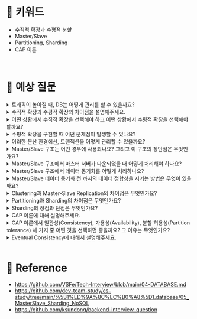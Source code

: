 # 📍 키워드

- 수직적 확장과 수평적 분할
- Master/Slave
- Partitioning, Sharding
- CAP 이론

<br>

# 📍 예상 질문
<details>
<summary>트래픽이 높아질 때, DB는 어떻게 관리를 할 수 있을까요?</summary>
<div markdown="1">

1. 인덱싱: 쿼리 성능을 향상시키기 위해 인덱싱을 사용할 수 있습니다. 인덱스는 테이블의 데이터를 빠르게 검색할 수 있도록 도와주는 DBMS의 기능입니다.
2. 캐싱: 자주 사용되는 쿼리의 결과를 캐시에 저장하여, DB로의 요청을 줄일 수 있습니다. 이는 DB의 부하를 줄이고 응답 시간을 개선하는 데 도움이 됩니다.
3. 데이터베이스 분할: 대용량 데이터를 관리하기 위해 Partitioning이나 Sharding 같은 데이터베이스 분할 전략을 사용할 수 있습니다. Partitioning은 하나의 테이블을 여러 파티션으로 나누는 방법이고, Sharding은 데이터를 여러 DB로 분산시키는 방법입니다. 이는 데이터베이스의 처리 능력을 향상시키고, 데이터 관리를 용이하게 합니다.
4. 리플리케이션: 데이터베이스의 복제본을 만들어서 부하를 분산시키는 방법입니다. 주로 읽기 쿼리의 부하를 분산시키는 데 사용됩니다.
5. 스케일 업과 스케일 아웃: 더 강력한 하드웨어를 사용하거나(스케일 업), 여러 서버에 데이터베이스를 분산시켜서(스케일 아웃) 처리 능력을 향상시킬 수 있습니다.

</div>
</details>
<details>
<summary>수직적 확장과 수평적 확장의 차이점을 설명해주세요.</summary>
<div markdown="1">

- **수직적 확장(Vertical Scaling)**은 기본적으로 '스케일 업(Scale Up)'이라고도 불립니다. 이는 기존의 하드웨어의 성능을 향상시키는 방법을 말합니다. 예를 들어, 더 강력한 CPU, 더 많은 RAM, 더 큰 저장 공간을 갖는 서버로 기존 서버를 업그레이드하는 것을 말합니다.
- 반면에, **수평적 확장(Horizontal Scaling)**은 '스케일 아웃(Scale Out)'이라고도 불립니다. 이는 더 많은 서버를 추가하여 처리 능력을 향상시키는 방법을 말합니다. 즉, 여러 서버에 작업을 분산시킴으로써 부하를 줄이고 전체 시스템의 성능을 향상시키는 것입니다.
- 두 가지 방법 모두 장단점이 있습니다. 수직적 확장은 보통 구현이 쉽고 데이터 일관성 유지가 비교적 간단하지만, 하드웨어 업그레이드에는 한계가 있으며, 비용 효율성이 떨어질 수 있습니다. 반면, 수평적 확장은 거의 무한대로 확장이 가능하고 비용 효율성이 높지만, 데이터 관리가 복잡해지고, 분산 처리에 대한 고려가 필요합니다.

</div>
</details>
<details>
<summary>어떤 상황에서 수직적 확장을 선택해야 하고 어떤 상황에서 수평적 확장을 선택해야 할까요?</summary>
<div markdown="1">

- 수직적 확장과 수평적 확장은 각각 다른 상황에 적합합니다.
- 수직적 확장은 다음과 같은 상황에서 선택하는 것이 좋습니다:
1. 시스템의 복잡성을 최소화하고 싶을 때: 수직적 확장은 기존 서버의 하드웨어를 업그레이드하기 때문에, 시스템의 구성이나 관리가 상대적으로 간단합니다.
2. 데이터 일관성이 중요한 경우: 다수의 서버 간에 데이터를 동기화하는 것보다 단일 서버에서 데이터를 관리하는 것이 더 간단하며 일관성을 유지하는 데 유리합니다.
- 하지만, 하드웨어 업그레이드에는 한계가 있으므로, 트래픽이 계속 증가하는 경우 수직적 확장만으로는 부족할 수 있습니다.
- 수평적 확장은 다음과 같은 상황에서 선택하는 것이 좋습니다:
1. 높은 트래픽을 처리해야 할 때: 수평적 확장은 여러 서버에 부하를 분산시킴으로써 더 많은 트래픽을 처리할 수 있습니다.
2. 서비스의 가용성을 높이고 싶을 때: 한 서버가 다운되더라도 다른 서버들이 작업을 계속 처리할 수 있으므로, 서비스의 가용성을 높일 수 있습니다.

</div>
</details>
<details>
<summary>수평적 확장을 구현할 때 어떤 문제점이 발생할 수 있나요?</summary>
<div markdown="1">

- 수평적 확장, 즉 스케일 아웃을 구현할 때는 다음과 같은 문제점이 발생할 수 있습니다.
1. 데이터 일관성 유지: 여러 서버에 데이터를 분산시키게 되면, 데이터의 일관성을 유지하는 것이 중요한 문제가 됩니다. 하나의 서버에서 변경이 발생했을 때, 이 변경사항을 모든 서버에 동기화하는 것은 쉽지 않습니다.
2. 네트워크 지연과 병목: 여러 서버 간의 통신은 네트워크 지연을 초래할 수 있습니다. 이로 인해 전체 시스템의 성능이 떨어질 수 있습니다. 또한, 네트워크 병목 현상도 발생할 수 있습니다.
3. 복잡한 시스템 관리: 서버 수가 늘어나면, 시스템의 복잡성도 증가합니다. 각 서버의 상태를 모니터링하고, 문제가 발생했을 때 적절히 대응하는 것이 더 어려워집니다.
4. 데이터 분할의 어려움: 데이터를 어떻게 분할할지 결정하는 것은 쉽지 않은 작업입니다. 잘못된 데이터 분할 전략은 성능 저하를 초래하거나, 일부 서버에 과도한 부하를 주는 결과를 가져올 수 있습니다.
- 따라서, 수평적 확장을 구현할 때는 이러한 문제들을 고려하고 적절한 해결책을 마련해야 합니다.

</div>
</details>
<details>
<summary>이러한 분산 환경에선, 트랜잭션을 어떻게 관리할 수 있을까요?</summary>
<div markdown="1">

- 분산 환경에서 트랜잭션을 관리하는 것은 복잡한 문제입니다. 분산 트랜잭션은 여러 노드에 걸쳐 실행되는 트랜잭션으로, 모든 노드에서 트랜잭션이 성공적으로 완료되거나, 어느 하나라도 실패하면 모든 노드에서 롤백되어야 합니다. 이를 위해 다음과 같은 방법들이 사용됩니다.
1. 2단계 커밋(2-Phase Commit, 2PC): 분산 트랜잭션을 처리하는 가장 기본적인 방법으로, 모든 참여 노드에게 커밋할 준비가 되었는지 물어보고 모두 준비되었다면 커밋하라는 명령을 내리는 방식입니다. 하지만 이 방식은 한 노드가 실패하면 모든 트랜잭션이 블록될 수 있는 단점이 있습니다.
2. 3단계 커밋(3-Phase Commit, 3PC): 2PC의 단점을 개선한 방법으로, 시간 제한을 두어 한 노드가 실패하더라도 다른 노드의 트랜잭션 진행을 보장합니다.
3. 분산 타임스탬프(Distributed Timestamp): 각 트랜잭션에 타임스탬프를 부여하여, 타임스탬프 순서에 따라 트랜잭션을 처리하는 방법입니다.
4. 분산 잠금(Distributed Lock): 분산 환경에서 잠금을 관리하는 서비스를 사용하여 트랜잭션 동기화를 보장하는 방법입니다.
5. CAP 이론: 분산 환경에서 일관성(Consistency), 가용성(Availability), 분할 허용성(Partition tolerance) 중 두 가지만 동시에 보장할 수 있다는 이론입니다. 이를 통해 트랜잭션 처리 방식을 결정할 수 있습니다.
- 이러한 방법들을 적절히 조합하고 사용하면 분산 환경에서의 트랜잭션을 관리할 수 있습니다. 하지만 각 방법마다 장단점이 있으므로, 시스템의 요구사항에 따라 적절한 방법을 선택해야 합니다.

</div>
</details>
<details>
<summary>Master/Slave 구조는 어떤 경우에 사용되나요? 그리고 이 구조의 장단점은 무엇인가요?</summary>
<div markdown="1">

- Master/Slave 구조는 주로 분산 시스템에서 데이터의 일관성을 유지하거나, 부하 분산을 통해 시스템의 성능을 향상시키는 데 사용됩니다.
- 이 구조에서 Master는 데이터의 변경을 관리하고, Slave는 Master로부터 데이터를 복제받아 읽기 작업을 처리합니다. 이런 방식으로 읽기 요청에 대한 부하를 분산시킬 수 있습니다. 또한, Master가 다운되었을 때 Slave를 Master로 승격시켜 서비스의 중단 없이 운영을 계속할 수 있습니다.
- Master/Slave 구조의 장점은 다음과 같습니다:
1. 부하 분산: Slave 서버가 읽기 요청을 처리함으로써 Master 서버의 부하를 줄일 수 있습니다.
2. 데이터 복제를 통한 고가용성: Master 서버가 다운되었을 때, Slave 서버를 Master로 승격시켜 서비스를 계속 운영할 수 있습니다.
- 그러나, Master/Slave 구조의 단점도 있습니다:
1. 일관성 문제: Master와 Slave 사이의 데이터 동기화에 따른 일관성 문제가 발생할 수 있습니다. Master에서 발생한 변경사항이 Slave에 즉시 반영되지 않을 경우, 사용자는 잠시동안 이전의 데이터를 보게 될 수 있습니다.
2. Master 서버의 병목: 모든 쓰기 작업이 Master 서버를 통해 이루어지므로, 쓰기 요청이 많은 경우 Master 서버가 병목이 될 수 있습니다.
- 따라서, Master/Slave 구조를 선택할 때는 이러한 장단점을 고려하여 시스템의 요구사항에 맞게 적절히 사용해야 합니다.

</div>
</details>
<details>
<summary>Master/Slave 구조에서 마스터 서버가 다운되었을 때 어떻게 처리해야 하나요?</summary>
<div markdown="1">

- Master/Slave 구조에서 마스터 서버가 다운되었을 때, 일반적으로 다음과 같은 처리 방안을 고려합니다:
- Failover: 마스터 서버가 다운되면, 슬레이브 서버 중 하나를 새로운 마스터로 승격시키는 과정을 Failover라고 합니다. 이 과정은 자동화할 수도 있고, 수동으로 진행할 수도 있습니다.
1. 자동 Failover: 자동 Failover를 구현하기 위해서는 특정 감시 서비스가 필요합니다. 이 서비스는 마스터 서버의 상태를 지속적으로 모니터링하고, 문제가 발생하면 슬레이브 서버 중 하나를 새로운 마스터로 승격시킵니다.
2. 수동 Failover: 자동 Failover가 문제를 일으킬 수 있는 상황에서는 수동 Failover를 고려할 수 있습니다. 이 경우, 시스템 관리자가 상황을 직접 판단하고 적절한 서버를 마스터로 승격시킵니다.
- Failover 과정에서는 누락된 트랜잭션이 없도록 주의해야 합니다. 마스터 서버가 다운되기 전에 슬레이브 서버가 마지막으로 받아온 데이터 이후의 변경 내용을 복구해야 할 수 있습니다. 이를 위해 바이너리 로그 등의 기록을 활용할 수 있습니다.
- 그리고, Failover 이후에는 모든 클라이언트에게 새로운 마스터 서버의 정보를 알려야 합니다. 이 과정도 자동화하거나, DNS 업데이트 등의 방법으로 수동으로 처리할 수 있습니다.

</div>
</details>
<details>
<summary>Master/Slave 구조에서 데이터 동기화를 어떻게 처리하나요?</summary>
<div markdown="1">

- Master/Slave 구조에서 데이터 동기화는 주로 Master 서버에서 발생한 데이터 변경을 Slave 서버에 반영하는 과정으로 이루어집니다. 이는 다음과 같은 방법으로 처리할 수 있습니다:
1. 동기 복제(Synchronous Replication): 마스터 서버에서 데이터 변경이 일어날 때마다 이를 즉시 슬레이브 서버에 반영합니다. 이 방식은 데이터의 일관성을 높이지만, 모든 변경사항을 슬레이브 서버에 즉시 반영해야 하므로 네트워크 지연이나 슬레이브 서버의 처리 속도에 따라 성능에 영향을 줄 수 있습니다.
2. 비동기 복제(Asynchronous Replication): 마스터 서버에서 데이터 변경이 일어나면 이를 슬레이브 서버에 즉각적으로 반영하지 않고, 일정 시간 후에나 반영합니다. 이 방식은 성능에는 유리하지만, 일부 데이터가 복제되지 않은 상태에서 마스터 서버가 다운되면 데이터 손실이 발생할 수 있습니다.
3. 반-동기 복제(Semi-synchronous Replication): 동기와 비동기 복제의 중간 방식으로, 마스터 서버는 적어도 하나의 슬레이브 서버에 변경 사항이 반영되었음을 확인한 후에만 트랜잭션을 커밋합니다. 이 방식은 데이터의 일관성과 성능 사이에 균형을 맞추려는 시도입니다.
- 데이터 동기화 방식의 선택은 시스템의 요구사항에 따라 달라집니다. 데이터의 일관성이 중요한 시스템에서는 동기 복제를, 높은 성능이 필요한 시스템에서는 비동기 복제를 고려할 수 있습니다. 이외에도, 네트워크 환경, 하드웨어 성능, 데이터의 크기와 변경 빈도 등도 고려해야 합니다.

</div>
</details>
<details>
<summary>Master/Slave 데이터 동기화 전 까지의 데이터 정합성을 지키는 방법은 무엇이 있을까요?</summary>
<div markdown="1">

- Master/Slave 구조에서 데이터 동기화 전까지의 데이터 정합성을 지키는 방법은 여러 가지가 있습니다.
1. Write-Ahead Logging (WAL): 데이터를 DB에 쓰기 전에 로그에 먼저 기록하는 방식입니다. 이 방식을 사용하면, 시스템 장애가 발생했을 때 로그를 통해 마지막 상태로 복구할 수 있습니다.
2. Binary Log: MySQL 같은 DBMS에서는 Binary Log를 사용하여 모든 변경사항을 기록합니다. 이 로그는 Slave 서버가 동기화를 위해 사용할 뿐만 아니라, 데이터 손실이 발생했을 때 복구를 위한 수단으로도 사용됩니다.
3. 동기 복제(Synchronous Replication): Master에서 발생한 모든 변경을 즉시 Slave에 반영하는 방식입니다. 이를 통해 Master와 Slave 사이 데이터 불일치를 최소화할 수 있습니다.
4. Snapshot: 주기적으로 전체 데이터베이스의 스냅샷을 생성하고, 이를 기반으로 Slave 서버를 동기화하는 방법도 있습니다.
- 주의할 점은, 이러한 방법들도벽한 데이터 정합성을 보장하지는 못한다는 것입니다. 특히, 비동기 복제를 사용하는 경우, Master와 Slave 사이의 데이터 불일치가 일시적으로 발생할 수 있습니다. 따라서, 시스템의 요구사항에 따라 적절한 방법을 선택하고, 데이터 불일치를 최소화하는 전략을 적용해야 합니다.

</div>
</details>
<details>
<summary>Clustering과 Master-Slave Replication의 차이점은 무엇인가요?</summary>
<div markdown="1">

- 클러스터링(Clustering)과 마스터-슬레이브 복제(Master-Slave Replication)는 둘 다 분산 시스템 구조를 구성하는 방법이지만, 목표와 작동 방식에 차이가 있습니다.
- 마스터-슬레이브 복제는 주로 데이터의 일관성을 유지하고, 시스템의 가용성을 높이는 데 초점을 맞춥니다. 이 구조에서 마스터는 쓰기 작업을 처리하고, 슬레이브는 읽기 작업을 처리하거나 마스터의 백업 역할을 합니다. 마스터에서 발생한 데이터 변경사항은 슬레이브에 복제되어, 데이터의 일관성이 유지됩니다. 이 구조의 핵심은 한 서버(Master)에서 데이터 변경이 일어나고, 다른 서버(Slave)에서 이 변경사항이 반영되는 것입니다.
- 반면에, 클러스터링은 여러 노드가 하나의 단일 시스템처럼 동작하도록 하는 것을 목표로 합니다. 클러스터에 속한 모든 노드는 동일한 작업을 수행할 수 있으며, 요청은 클러스터 내의 모든 노드에 분산되어 처리됩니다. 이 구조의 핵심은 모든 노드가 동등한 역할을 하고, 작업을 공유하는 것입니다.
- 따라서, 마스터-슬레이브 복제는 데이터의 일관성과 가용성을 중요시하는 시스템에서 주로 사용되며, 클러스터링은 높은 성능과 확장성을 요구하는 시스템에서 주로 사용됩니다. 이 두 구조는 서로 배타적인 것이 아니라, 상황에 따라 적절히 조합하여 사용할 수 있습니다.

</div>
</details>
<details>
<summary>Partitioning과 Sharding의 차이점은 무엇인가요?</summary>
<div markdown="1">

- 파티셔닝(Partitioning)과 샤딩(Sharding)은 모두 대량의 데이터를 관리하고 처리 성능을 향상시키기 위한 데이터 분할 기법이지만, 사용되는 범위와 목적에 차이가 있습니다.
- 파티셔닝은 하나의 데이터베이스 내에서 테이블을 논리적으로나 물리적으로 분할하는 기법입니다. 대용량의 테이블을 작은 파티션으로 나눔으로써 쿼리 성능을 향상시키고, 데이터 관리를 용이하게 합니다. 파티셔닝은 주로 범위 파티셔닝(Range Partitioning), 리스트 파티셔닝(List Partitioning), 해시 파티셔닝(Hash Partitioning) 등의 방법이 있습니다.
- 반면에, 샤딩은 데이터베이스를 여러 개의 더 작은 데이터베이스, 즉 '샤드'로 분할하는 기법입니다. 각 샤드는 독립적인 데이터베이스로서, 자체적인 데이터와 트랜잭션을 관리하며, 독립적으로 동작합니다. 샤딩은 분산 환경에서 데이터를 효율적으로 관리하고, 시스템의 확장성을 높이는 데 유용합니다.
- 따라서, 파티셔닝은 주로 하나의 데이터베이스 내에서 데이터의 관리와 성능 향상을 위해 사용되며, 샤딩은 여러 데이터베이스 간의 데이터 분산과 시스템의 확장성 향상을 위해 사용됩니다.

</div>
</details>
<details>
<summary>Sharding의 장점과 단점은 무엇인가요?</summary>
<div markdown="1">

- 샤딩(Sharding)은 데이터베이스를 여러 개의 더 작은 데이터베이스, 즉 '샤드'로 분할하는 기법입니다. 샤딩의 장점과 단점은 다음과 같습니다.
- 장점:
    1. 확장성: 샤딩은 데이터를 여러 데이터베이스에 분산시킴으로써, 시스템의 확장성을 높입니다. 새로운 샤드를 추가함으로써 시스템의 용량을 쉽게 확장할 수 있습니다.
    2. 성능 향상: 각 샤드는 독립적으로 동작하므로, 데이터베이스의 부하를 분산시키고 성능을 향상시킬 수 있습니다.
    3. 고가용성: 샤드 하나가 실패하더라도, 다른 샤드에서는 계속해서 서비스를 제공할 수 있습니다. 이를 통해 시스템의 가용성을 높일 수 있습니다.
- 단점:
    1. 복잡성: 샤딩은 데이터베이스 구조를 복잡하게 만듭니다. 샤딩 전략을 정하고, 샤드를 관리하며, 샤드 간의 데이터 일관성을 유지하는 것은 쉽지 않은 작업입니다.
    2. 데이터 재분배의 어려움: 데이터의 불균형이 발생하거나, 시스템이 확장되어 데이터를 재분배해야 할 때, 이는 복잡하고 시간이 많이 소요될 수 있습니다.
    3. 트랜잭션 처리의 어려움: 샤드 간의 분산 트랜잭션을 처리하는 것은 복잡하며, 성능에 부정적인 영향을 줄 수 있습니다.
- 따라서, 샤딩을 사용할지 결정할 때는 이러한 장단점을 고려해야 하며, 시스템의 요구사항과 데이터의 특성에 따라 적절한 샤딩 전략을 선택해야 합니다.

</div>
</details>
<details>
<summary>CAP 이론에 대해 설명해주세요.</summary>
<div markdown="1">

- CAP 이론은 분산 컴퓨팅 시스템에서 세 가지 속성, 즉 일관성(Consistency), 가용성(Availability), 그리고 네트워크 분할 허용성(Partition tolerance) 간의 관계를 설명하는 이론입니다.
1. 일관성(Consistency): 모든 노드가 같은 시점에서 데이터의 같은 값을 보여주는 것을 의미합니다. 즉, 어떤 노드에서든 언제든지 최신의 데이터를 읽을 수 있어야 합니다.
2. 가용성(Availability): 모든 요청이 성공 혹은 실패 결과를 반환해야 하며, 시스템은 항상 응답해야 한다는 것을 의미합니다. 즉, 모든 사용자의 요청이 항상 처리되어야 합니다.
3. 네트워크 분할 허용성(Partition tolerance): 네트워크가 노드들 사이에 분할되더라도 시스템이 계속 동작해야 한다는 것을 의미합니다. 즉, 시스템은 네트워크 분할, 즉 일부 노드 간의 통신이 불가능한 상황을 허용해야 합니다.
- CAP 이론은 이 세 가지 속성 중에서 동시에 세 가지를 모두 만족시킬 수 없다고 주장합니다. 즉, 일관성, 가용성, 네트워크 분할 허용성 중에서 두 가지만 선택할 수 있다는 것입니다. 따라서 분산 시스템을 설계할 때는 이 세 가지 속성 중에서 어떤 것을 중요시할지를 결정해야 합니다.

</div>
</details>
<details>
<summary>CAP 이론에서 일관성(Consistency), 가용성(Availability), 분할 허용성(Partition tolerance) 세 가지 중 어떤 것을 선택하면 좋을까요? 그 이유는 무엇인가요?</summary>
<div markdown="1">

- CAP 이론에서 일관성(Consistency), 가용성(Availability), 분할 허용성(Partition tolerance) 중 어떤 것을 선택할지는 시스템의 요구사항과 특성에 따라 달라집니다.
1. CP (Consistency + Partition tolerance): CP 모델은 일관성과 분할 허용성을 중시합니다. 네트워크 분할이 발생하더라도 모든 클라이언트가 동일한 데이터를 볼 수 있어야 합니다. 이 모델은 뱅킹, 금융 시스템 등 데이터의 일관성이 매우 중요한 시스템에서 적합합니다.
2. AP (Availability + Partition tolerance): AP 모델은 가용성과 분할 허용성을 중시합니다. 일관성을 희생하더라도 모든 요청에 대해 항상 응답을 제공하고, 네트워크 분할에도 서비스를 지속해야 합니다. 이 모델은 소셜 네트워킹, 실시간 메시징 등 서비스의 지속성이 중요한 시스템에서 적합합니다.
3. CA (Consistency + Availability): CA 모델은 일관성과 가용성을 중시합니다. 하지만, 이 모델은 네트워크 분할이 발생하지 않는다는 가정 하에만 유효하므로, 실제 분산 시스템에서는 거의 사용되지 않습니다.
- 따라서, 어떤 모델을 선택할지는 시스템의 요구사항에 따라 결정해야 합니다. 일관성이 더 중요한지, 가용성이 더 중요한지, 네트워크 분할이 발생할 가능성이 있는지 등을 고려해야 합니다.

</div>
</details>
<details>
<summary>Eventual Consistency에 대해서 설명해주세요.</summary>
<div markdown="1">

- Eventual Consistency(최종 일관성)는 분산 데이터베이스 시스템에서 널리 사용되는 일관성 모델입니다. 이 모델은 시스템이 일정 시간 동안 추가적인 업데이트를 받지 않는다면, 결국 모든 노드가 같은 값을 볼 수 있게 될 것이라는 개념을 의미합니다.
- 분산 시스템에서 모든 노드가 동시에 업데이트되는 것은 어렵거나 불가능할 때가 많습니다. 따라서, 시스템의 가용성을 높이기 위해 일시적으로 일관성을 희생하는 전략을 취하기도 합니다. 이러한 전략이 바로 Eventual Consistency입니다.
- 예를 들어, 사용자가 소셜 미디어에 게시물을 올렸을 때, 모든 사용자가 동시에 그 게시물을 볼 수는 없을 수 있습니다. 어떤 사용자는 즉시 볼 수 있지만, 다른 사용자는 몇 초 후에나 볼 수 있을지도 모릅니다. 하지만, 어떤 지점에서는 결국 모든 사용자가 그 게시물을 볼 수 있게 될 것입니다. 이것이 바로 Eventual Consistency의 개념입니다.
- Eventual Consistency 모델에서는 시스템의 가용성을 높이고, 분할 허용성을 보장하는 것을 우선시하며, 이를 위해 일시적으로 일관성을 희생합니다. 따라서, 이 모델은 사용자의 요청에 빠르게 응답해야 하며, 네트워크 지연이나 장애에 대처해야 하는 분산 시스템에서 주로 사용됩니다.

</div>
</details>


<br>

# 📍 Reference
- https://github.com/VSFe/Tech-Interview/blob/main/04-DATABASE.md
- https://github.com/dev-team-study/cs-study/tree/main/%5B1%ED%9A%8C%EC%B0%A8%5D1.database/05_MasterSlave_Sharding_NoSQL
- https://github.com/ksundong/backend-interview-question